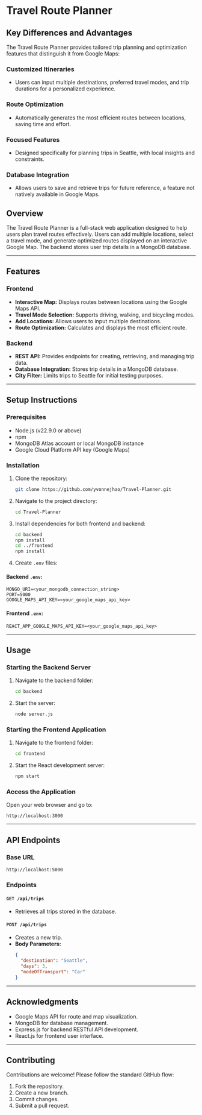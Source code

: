# Travel Route Planner

## Key Differences and Advantages

The Travel Route Planner provides tailored trip planning and optimization features that distinguish it from Google Maps:

### Customized Itineraries
- Users can input multiple destinations, preferred travel modes, and trip durations for a personalized experience.

### Route Optimization
- Automatically generates the most efficient routes between locations, saving time and effort.

### Focused Features
- Designed specifically for planning trips in Seattle, with local insights and constraints.

### Database Integration
- Allows users to save and retrieve trips for future reference, a feature not natively available in Google Maps.

## Overview
The Travel Route Planner is a full-stack web application designed to help users plan travel routes effectively. Users can add multiple locations, select a travel mode, and generate optimized routes displayed on an interactive Google Map. The backend stores user trip details in a MongoDB database.

---

## Features

### Frontend
- **Interactive Map:** Displays routes between locations using the Google Maps API.
- **Travel Mode Selection:** Supports driving, walking, and bicycling modes.
- **Add Locations:** Allows users to input multiple destinations.
- **Route Optimization:** Calculates and displays the most efficient route.

### Backend
- **REST API:** Provides endpoints for creating, retrieving, and managing trip data.
- **Database Integration:** Stores trip details in a MongoDB database.
- **City Filter:** Limits trips to Seattle for initial testing purposes.

---

## Setup Instructions

### Prerequisites
- Node.js (v22.9.0 or above)
- npm
- MongoDB Atlas account or local MongoDB instance
- Google Cloud Platform API key (Google Maps)

### Installation
1. Clone the repository:
   ```bash
   git clone https://github.com/yvonnejhao/Travel-Planner.git
   ```

2. Navigate to the project directory:
   ```bash
   cd Travel-Planner
   ```

3. Install dependencies for both frontend and backend:
   ```bash
   cd backend
   npm install
   cd ../frontend
   npm install
   ```

4. Create `.env` files:

#### Backend `.env`:
   ```plaintext
   MONGO_URI=<your_mongodb_connection_string>
   PORT=5000
   GOOGLE_MAPS_API_KEY=<your_google_maps_api_key>
   ```

#### Frontend `.env`:
   ```plaintext
   REACT_APP_GOOGLE_MAPS_API_KEY=<your_google_maps_api_key>
   ```

---

## Usage

### Starting the Backend Server
1. Navigate to the backend folder:
   ```bash
   cd backend
   ```
2. Start the server:
   ```bash
   node server.js
   ```

### Starting the Frontend Application
1. Navigate to the frontend folder:
   ```bash
   cd frontend
   ```
2. Start the React development server:
   ```bash
   npm start
   ```

### Access the Application
Open your web browser and go to:
```
http://localhost:3000
```

---

## API Endpoints

### Base URL
```
http://localhost:5000
```

### Endpoints
#### `GET /api/trips`
- Retrieves all trips stored in the database.

#### `POST /api/trips`
- Creates a new trip.
- **Body Parameters:**
  ```json
  {
    "destination": "Seattle",
    "days": 3,
    "modeOfTransport": "Car"
  }
  ```

---

## Acknowledgments
- Google Maps API for route and map visualization.
- MongoDB for database management.
- Express.js for backend RESTful API development.
- React.js for frontend user interface.

---

## Contributing
Contributions are welcome! Please follow the standard GitHub flow:
1. Fork the repository.
2. Create a new branch.
3. Commit changes.
4. Submit a pull request.



